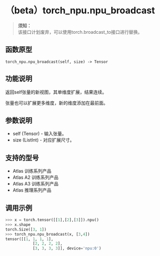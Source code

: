 # （beta）torch_npu.npu_broadcast

>**须知：**<br>
>该接口计划废弃，可以使用torch.broadcast_to接口进行替换。

## 函数原型

```
torch_npu.npu_broadcast(self, size) -> Tensor
```

## 功能说明

返回self张量的新视图，其单维度扩展，结果连续。

张量也可以扩展更多维度，新的维度添加在最前面。

## 参数说明

- self (Tensor) - 输入张量。
- size (ListInt) - 对应扩展尺寸。

## 支持的型号

- <term>Atlas 训练系列产品</term>
- <term>Atlas A2 训练系列产品</term>
- <term>Atlas A3 训练系列产品</term>
- <term>Atlas 推理系列产品</term>

## 调用示例

```python
>>> x = torch.tensor([[1],[2],[3]]).npu()
>>> x.shape
torch.Size([3, 1])
>>> torch_npu.npu_broadcast(x, [3,4])
tensor([[1, 1, 1, 1],
            [2, 2, 2, 2],
            [3, 3, 3, 3]], device='npu:0')
```

